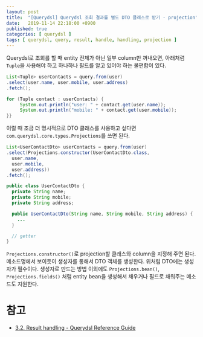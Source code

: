 ```yaml
---
layout: post
title:  "[Querydsl] Querydsl 조회 결과를 별도 DTO 클래스로 받기 - projection"
date:   2019-11-14 22:18:00 +0900
published: true
categories: [ querydsl ]
tags: [ querydsl, query, result, handle, handling, projection ]
---
```


Querydsl로 조회를 할 때 entity 전체가 아닌 일부 column만 꺼내오면, 아래처럼 `Tuple`을 사용해야 하고 하나하나 필드를 알고 있어야 하는 불편함이 있다.

```java
List<Tuple> userContacts = query.from(user)
.select(user.name, user.mobile, user.address)
.fetch();

for (Tuple contact : userContacts) {
     System.out.println("user: " + contact.get(user.name));
     System.out.println("mobile: " + contact.get(user.mobile));
}}
```

이럴 때 조금 더 명시적으로 DTO 클래스를 사용하고 싶다면 `com.querydsl.core.types.Projections`를 쓰면 된다.

```java
List<UserContactDto> userContacts = query.from(user)
.select(Projections.constructor(UserContactDto.class,
  user.name,
  user.mobile,
  user.address))
.fetch();
```

```java
public class UserContactDto {
  private String name;
  private String mobile;
  private String address;

  public UserContactDto(String name, String mobile, String address) {
    ...
  }

  // getter
}
```

`Projections.constructor()`로 projection할 클래스와 column을 지정해 주면 된다. 메소드명에서 보이듯이 생성자를 통해서 DTO 객체를 생성한다. 위처럼 DTO에는 생성자가 필수이다. 생성자로 만드는 방법 이외에도 `Projections.bean()`, `Projections.fields()` 처럼 entity bean을 생성해서 채우거나 필드로 채워주는 메소드도 지원한다.


# 참고

- [3.2. Result handling - Querydsl Reference Guide](http://www.querydsl.com/static/querydsl/4.2.1/reference/html/ch03s02.html)
